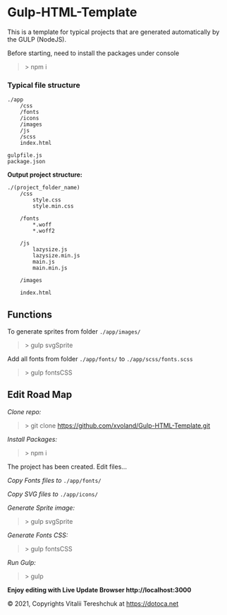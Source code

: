 # Gulp-HTML-Template

This is a template for typical projects that are generated automatically by the GULP (NodeJS).

Before starting, need to install the packages under console 
>  \> npm i

### Typical file structure
```
./app
	/css
	/fonts
	/icons
	/images
	/js
	/scss
	index.html
	
gulpfile.js
package.json
```


**Output project structure:**
```
./(project_folder_name)
	/css
		style.css
		style.min.css
		
	/fonts
		*.woff
		*.woff2
		
	/js
		lazysize.js
		lazysize.min.js
		main.js
		main.min.js
		
	/images
	
	index.html
```


## Functions

To generate sprites from folder `./app/images/`
> \> gulp svgSprite

Add all fonts from folder `./app/fonts/` to `./app/scss/fonts.scss`

> \> gulp fontsCSS

## Edit Road Map

*Clone repo:*

> \> git clone https://github.com/xvoland/Gulp-HTML-Template.git

*Install Packages:*

> \> npm i



The project has been created. Edit files...



*Copy Fonts files to* `./app/fonts/`

*Copy SVG files to* `./app/icons/`

*Generate Sprite image:*

> \> gulp svgSprite

*Generate Fonts CSS:*

> \> gulp fontsCSS

*Run Gulp:*

> \> gulp

**Enjoy editing with Live Update Browser http://localhost:3000**

© 2021, Copyrights Vitalii Tereshchuk at https://dotoca.net